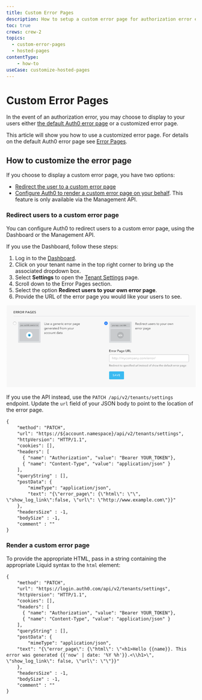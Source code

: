 ```yaml
---
title: Custom Error Pages
description: How to setup a custom error page for authorization error events.
toc: true
crews: crew-2
topics:
  - custom-error-pages
  - hosted-pages
contentType:
    - how-to
useCase: customize-hosted-pages
---
```

# Custom Error Pages

In the event of an authorization error, you may choose to display to your users either [the default Auth0 error page](/hosted-pages/error-pages) or a customized error page. 

This article will show you how to use a customized error page. For details on the default Auth0 error page see [Error Pages](/hosted-pages/error-pages).

## How to customize the error page

If you choose to display a custom error page, you have two options:

-  [Redirect the user to a custom error page](#redirect-users-to-a-custom-error-page)
-  [Configure Auth0 to render a custom error page on your behalf](#render-a-custom-error-page). This feature is only available via the Management API.

### Redirect users to a custom error page

You can configure Auth0 to redirect users to a custom error page, using the Dashboard or the Management API.

If you use the Dashboard, follow these steps:

1. Log in to the [Dashboard](${manage_url}).
1. Click on your tenant name in the top right corner to bring up the associated dropdown box.
1. Select **Settings** to open the [Tenant Settings](${manage_url}/#/tenant/) page.
1. Scroll down to the Error Pages section.
1. Select the option **Redirect users to your own error page**.
1. Provide the URL of the error page you would like your users to see.

![Error Page Redirect Option](/media/articles/error-pages/redirect-error-page.png)

If you use the API instead, use the `PATCH /api/v2/tenants/settings` endpoint. Update the `url` field of your JSON body to point to the location of the error page.

```har
{
    "method": "PATCH",
    "url": "https://${account.namespace}/api/v2/tenants/settings",
    "httpVersion": "HTTP/1.1",
    "cookies": [],
    "headers": [
      { "name": "Authorization", "value": "Bearer YOUR_TOKEN"}, 
      { "name": "Content-Type", "value": "application/json" }
    ],
    "queryString" : [],
    "postData": {
        "mimeType": "application/json",
        "text": "{\"error_page\": {\"html\": \"\", \"show_log_link\":false, \"url\": \"http://www.example.com\"}}"
    },
    "headersSize" : -1,
    "bodySize" : -1,
    "comment" : ""
}
```

### Render a custom error page

To provide the appropriate HTML, pass in a string containing the appropriate Liquid syntax to the `html` element:

```har
{
    "method": "PATCH",
    "url": "https://login.auth0.com/api/v2/tenants/settings",
    "httpVersion": "HTTP/1.1",
    "cookies": [],
    "headers": [
      { "name": "Authorization", "value": "Bearer YOUR_TOKEN"}, 
      { "name": "Content-Type", "value": "application/json" }
    ],
    "queryString" : [],
    "postData": {
        "mimeType": "application/json",
    "text": "{\"error_page\": {\"html\": \"<h1>Hello {{name}}. This error was generated {{'now' | date: '%Y %h'}}.<\\h1>\", \"show_log_link\": false, \"url\": \"\"}}"
    },
    "headersSize" : -1,
    "bodySize" : -1,
    "comment" : ""
}
```
